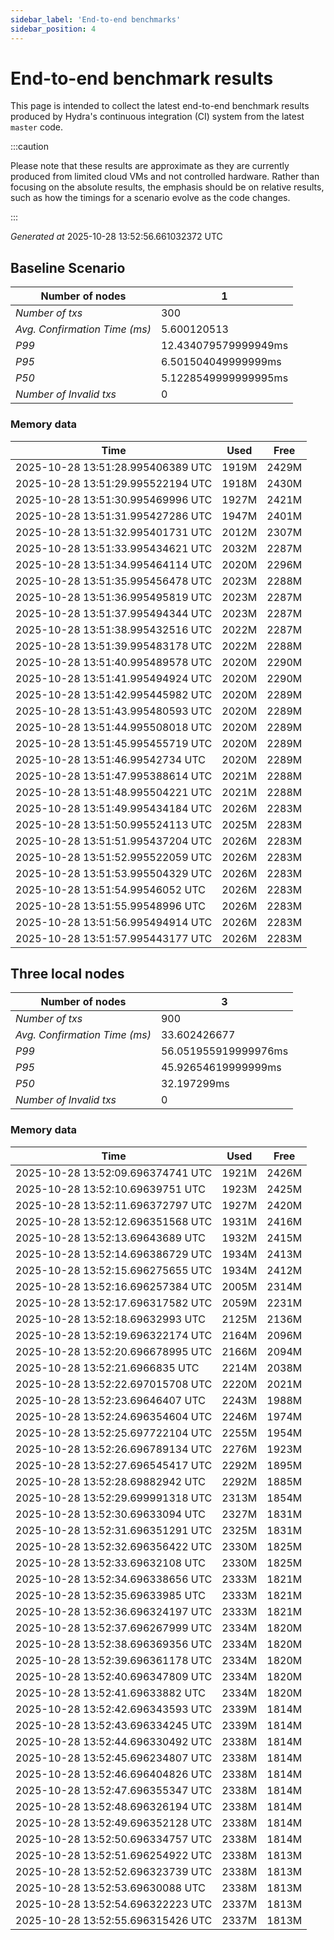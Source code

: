 ```yaml
--- 
sidebar_label: 'End-to-end benchmarks' 
sidebar_position: 4 
--- 
```


# End-to-end benchmark results 

This page is intended to collect the latest end-to-end benchmark  results produced by Hydra's continuous integration (CI) system from  the latest `master` code.

:::caution

Please note that these results are approximate  as they are currently produced from limited cloud VMs and not controlled hardware.  Rather than focusing on the absolute results,   the emphasis should be on relative results,  such as how the timings for a scenario evolve as the code changes.

:::

_Generated at_  2025-10-28 13:52:56.661032372 UTC


## Baseline Scenario



| Number of nodes |  1 | 
| -- | -- |
| _Number of txs_ | 300 |
| _Avg. Confirmation Time (ms)_ | 5.600120513 |
| _P99_ | 12.434079579999949ms |
| _P95_ | 6.501504049999999ms |
| _P50_ | 5.1228549999999995ms |
| _Number of Invalid txs_ | 0 |
      

### Memory data 

 | Time | Used | Free | 
|------------------------------------|------|------|
 | 2025-10-28 13:51:28.995406389 UTC | 1919M | 2429M | 
 | 2025-10-28 13:51:29.995522194 UTC | 1918M | 2430M | 
 | 2025-10-28 13:51:30.995469996 UTC | 1927M | 2421M | 
 | 2025-10-28 13:51:31.995427286 UTC | 1947M | 2401M | 
 | 2025-10-28 13:51:32.995401731 UTC | 2012M | 2307M | 
 | 2025-10-28 13:51:33.995434621 UTC | 2032M | 2287M | 
 | 2025-10-28 13:51:34.995464114 UTC | 2020M | 2296M | 
 | 2025-10-28 13:51:35.995456478 UTC | 2023M | 2288M | 
 | 2025-10-28 13:51:36.995495819 UTC | 2023M | 2287M | 
 | 2025-10-28 13:51:37.995494344 UTC | 2023M | 2287M | 
 | 2025-10-28 13:51:38.995432516 UTC | 2022M | 2287M | 
 | 2025-10-28 13:51:39.995483178 UTC | 2022M | 2288M | 
 | 2025-10-28 13:51:40.995489578 UTC | 2020M | 2290M | 
 | 2025-10-28 13:51:41.995494924 UTC | 2020M | 2290M | 
 | 2025-10-28 13:51:42.995445982 UTC | 2020M | 2289M | 
 | 2025-10-28 13:51:43.995480593 UTC | 2020M | 2289M | 
 | 2025-10-28 13:51:44.995508018 UTC | 2020M | 2289M | 
 | 2025-10-28 13:51:45.995455719 UTC | 2020M | 2289M | 
 | 2025-10-28 13:51:46.99542734 UTC | 2020M | 2289M | 
 | 2025-10-28 13:51:47.995388614 UTC | 2021M | 2288M | 
 | 2025-10-28 13:51:48.995504221 UTC | 2021M | 2288M | 
 | 2025-10-28 13:51:49.995434184 UTC | 2026M | 2283M | 
 | 2025-10-28 13:51:50.995524113 UTC | 2025M | 2283M | 
 | 2025-10-28 13:51:51.995437204 UTC | 2026M | 2283M | 
 | 2025-10-28 13:51:52.995522059 UTC | 2026M | 2283M | 
 | 2025-10-28 13:51:53.995504329 UTC | 2026M | 2283M | 
 | 2025-10-28 13:51:54.99546052 UTC | 2026M | 2283M | 
 | 2025-10-28 13:51:55.99548996 UTC | 2026M | 2283M | 
 | 2025-10-28 13:51:56.995494914 UTC | 2026M | 2283M | 
 | 2025-10-28 13:51:57.995443177 UTC | 2026M | 2283M | 


## Three local nodes



| Number of nodes |  3 | 
| -- | -- |
| _Number of txs_ | 900 |
| _Avg. Confirmation Time (ms)_ | 33.602426677 |
| _P99_ | 56.051955919999976ms |
| _P95_ | 45.92654619999999ms |
| _P50_ | 32.197299ms |
| _Number of Invalid txs_ | 0 |
      

### Memory data 

 | Time | Used | Free | 
|------------------------------------|------|------|
 | 2025-10-28 13:52:09.696374741 UTC | 1921M | 2426M | 
 | 2025-10-28 13:52:10.69639751 UTC | 1923M | 2425M | 
 | 2025-10-28 13:52:11.696372797 UTC | 1927M | 2420M | 
 | 2025-10-28 13:52:12.696351568 UTC | 1931M | 2416M | 
 | 2025-10-28 13:52:13.69643689 UTC | 1932M | 2415M | 
 | 2025-10-28 13:52:14.696386729 UTC | 1934M | 2413M | 
 | 2025-10-28 13:52:15.696275655 UTC | 1934M | 2412M | 
 | 2025-10-28 13:52:16.696257384 UTC | 2005M | 2314M | 
 | 2025-10-28 13:52:17.696317582 UTC | 2059M | 2231M | 
 | 2025-10-28 13:52:18.69632993 UTC | 2125M | 2136M | 
 | 2025-10-28 13:52:19.696322174 UTC | 2164M | 2096M | 
 | 2025-10-28 13:52:20.696678995 UTC | 2166M | 2094M | 
 | 2025-10-28 13:52:21.6966835 UTC | 2214M | 2038M | 
 | 2025-10-28 13:52:22.697015708 UTC | 2220M | 2021M | 
 | 2025-10-28 13:52:23.69646407 UTC | 2243M | 1988M | 
 | 2025-10-28 13:52:24.696354604 UTC | 2246M | 1974M | 
 | 2025-10-28 13:52:25.697722104 UTC | 2255M | 1954M | 
 | 2025-10-28 13:52:26.696789134 UTC | 2276M | 1923M | 
 | 2025-10-28 13:52:27.696545417 UTC | 2292M | 1895M | 
 | 2025-10-28 13:52:28.69882942 UTC | 2292M | 1885M | 
 | 2025-10-28 13:52:29.699991318 UTC | 2313M | 1854M | 
 | 2025-10-28 13:52:30.69633094 UTC | 2327M | 1831M | 
 | 2025-10-28 13:52:31.696351291 UTC | 2325M | 1831M | 
 | 2025-10-28 13:52:32.696356422 UTC | 2330M | 1825M | 
 | 2025-10-28 13:52:33.69632108 UTC | 2330M | 1825M | 
 | 2025-10-28 13:52:34.696338656 UTC | 2333M | 1821M | 
 | 2025-10-28 13:52:35.69633985 UTC | 2333M | 1821M | 
 | 2025-10-28 13:52:36.696324197 UTC | 2333M | 1821M | 
 | 2025-10-28 13:52:37.696267999 UTC | 2334M | 1820M | 
 | 2025-10-28 13:52:38.696369356 UTC | 2334M | 1820M | 
 | 2025-10-28 13:52:39.696361178 UTC | 2334M | 1820M | 
 | 2025-10-28 13:52:40.696347809 UTC | 2334M | 1820M | 
 | 2025-10-28 13:52:41.69633882 UTC | 2334M | 1820M | 
 | 2025-10-28 13:52:42.696343593 UTC | 2339M | 1814M | 
 | 2025-10-28 13:52:43.696334245 UTC | 2339M | 1814M | 
 | 2025-10-28 13:52:44.696330492 UTC | 2338M | 1814M | 
 | 2025-10-28 13:52:45.696234807 UTC | 2338M | 1814M | 
 | 2025-10-28 13:52:46.696404826 UTC | 2338M | 1814M | 
 | 2025-10-28 13:52:47.696355347 UTC | 2338M | 1814M | 
 | 2025-10-28 13:52:48.696326194 UTC | 2338M | 1814M | 
 | 2025-10-28 13:52:49.696352128 UTC | 2338M | 1814M | 
 | 2025-10-28 13:52:50.696334757 UTC | 2338M | 1814M | 
 | 2025-10-28 13:52:51.696254922 UTC | 2338M | 1813M | 
 | 2025-10-28 13:52:52.696323739 UTC | 2338M | 1813M | 
 | 2025-10-28 13:52:53.69630088 UTC | 2338M | 1813M | 
 | 2025-10-28 13:52:54.696322223 UTC | 2337M | 1813M | 
 | 2025-10-28 13:52:55.696315426 UTC | 2337M | 1813M | 

